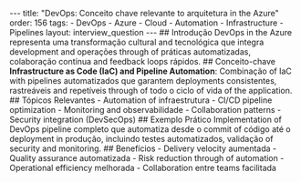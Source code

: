 --- title: "DevOps: Conceito chave relevante to arquitetura in the Azure" order: 156 tags: - DevOps - Azure - Cloud - Automation - Infrastructure - Pipelines layout: interview_question --- ## Introdução DevOps in the Azure representa uma transformação cultural and tecnológica que integra development and operações through of práticas automatizadas, colaboração contínua and feedback loops rápidos. ## Conceito-chave **Infrastructure as Code (IaC) and Pipeline Automation**: Combinação of IaC with pipelines automatizados que garantem deployments consistentes, rastreáveis and repetíveis through of todo o ciclo of vida of the application. ## Tópicos Relevantes - Automation of infraestrutura - CI/CD pipeline optimization - Monitoring and observabilidade - Collaboration patterns - Security integration (DevSecOps) ## Exemplo Prático Implementation of DevOps pipeline completo que automatiza desde o commit of código até o deployment in produção, incluindo testes automatizados, validação of security and monitoring. ## Benefícios - Delivery velocity aumentada - Quality assurance automatizada - Risk reduction through of automation - Operational efficiency melhorada - Collaboration entre teams facilitada